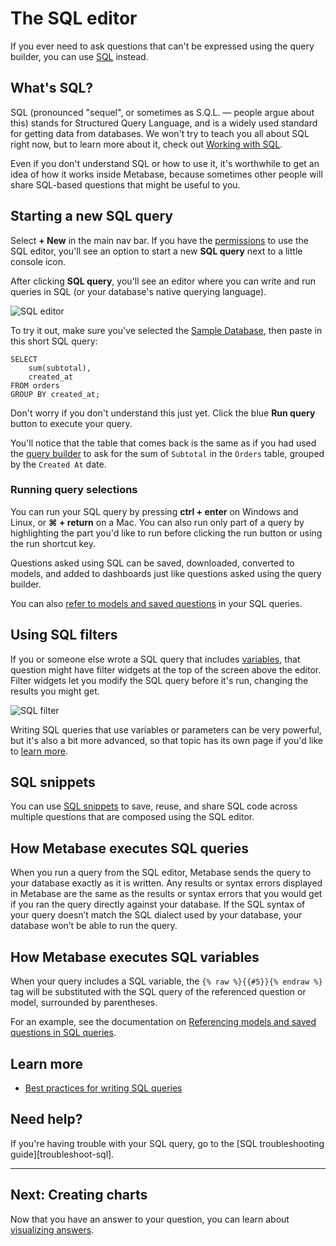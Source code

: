 # The SQL editor

If you ever need to ask questions that can't be expressed using the query builder, you can use [SQL][sql-gloss] instead.

## What's SQL?

SQL (pronounced "sequel", or sometimes as S.Q.L. — people argue about this) stands for Structured Query Language, and is a widely used standard for getting data from databases. We won't try to teach you all about SQL right now, but to learn more about it, check out [Working with SQL][learn-sql].

Even if you don't understand SQL or how to use it, it's worthwhile to get an idea of how it works inside Metabase, because sometimes other people will share SQL-based questions that might be useful to you.

## Starting a new SQL query

Select **+ New** in the main nav bar. If you have the [permissions](../administration-guide/05-setting-permissions.md) to use the SQL editor, you'll see an option to start a new **SQL query** next to a little console icon.

After clicking **SQL query**, you'll see an editor where you can write and run queries in SQL (or your database's native querying language).

![SQL editor](images/writing-sql/SQLInterface.png)

To try it out, make sure you've selected the [Sample Database][sample-database-gloss], then paste in this short SQL query:

```
SELECT 
    sum(subtotal), 
    created_at
FROM orders 
GROUP BY created_at;
```

Don't worry if you don't understand this just yet. Click the blue **Run query** button to execute your query. 

You'll notice that the table that comes back is the same as if you had used the [query builder][asking-questions] to ask for the sum of `Subtotal` in the `Orders` table, grouped by the `Created At` date.

### Running query selections

You can run your SQL query by pressing **ctrl + enter** on Windows and Linux, or **⌘ + return** on a Mac. You can also run only part of a query by highlighting the part you'd like to run before clicking the run button or using the run shortcut key.

Questions asked using SQL can be saved, downloaded, converted to models, and added to dashboards just like questions asked using the query builder.

You can also [refer to models and saved questions][ref-models] in your SQL queries.

## Using SQL filters

If you or someone else wrote a SQL query that includes [variables][variable-gloss], that question might have filter widgets at the top of the screen above the editor. Filter widgets let you modify the SQL query before it's run, changing the results you might get.

![SQL filter](images/writing-sql/SQL-filter-widget.png)

Writing SQL queries that use variables or parameters can be very powerful, but it's also a bit more advanced, so that topic has its own page if you'd like to [learn more](13-sql-parameters.md).

## SQL snippets

You can use [SQL snippets](sql-snippets.md) to save, reuse, and share SQL code across multiple questions that are composed using the SQL editor.

## How Metabase executes SQL queries

When you run a query from the SQL editor, Metabase sends the query to your database exactly as it is written. Any results or syntax errors displayed in Metabase are the same as the results or syntax errors that you would get if you ran the query directly against your database. If the SQL syntax of your query doesn’t match the SQL dialect used by your database, your database won’t be able to run the query.

## How Metabase executes SQL variables

When your query includes a SQL variable, the `{% raw %}{{#5}}{% endraw %}` tag will be substituted with the SQL query of the referenced question or model, surrounded by parentheses.

For an example, see the documentation on [Referencing models and saved questions in SQL queries](../users-guide/referencing-saved-questions-in-queries.html).

## Learn more

- [Best practices for writing SQL queries](https://www.metabase.com/learn/sql-questions/sql-best-practices.html)

## Need help?

If you're having trouble with your SQL query, go to the [SQL troubleshooting guide][troubleshoot-sql].

---

## Next: Creating charts

Now that you have an answer to your question, you can learn about [visualizing answers](05-visualizing-results.md).

[asking-questions]: ../users-guide/04-asking-questions.html#creating-a-new-question-with-the-query-builder
[learn-sql]: https://www.metabase.com/learn/sql-questions 
[ref-models]: ./referencing-saved-questions-in-queries.md
[sample-database-gloss]: /glossary/sample_database
[sql-gloss]: /glossary/sql
[variable-gloss]: /glossary/variable
